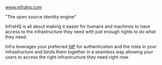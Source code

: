 www.infrahq.com

"The open source identity engine"

InfraHQ is all about making it easier for humans and machines to have access to the infrastructure they need with just enough rights to do what they need.

Infra leverages your preferred [IdP](LIP/IdP.md) for authentication and the roles in your infrastructure and binds them together in a seamless way allowing your users to access the right infrastructure they need right now.

